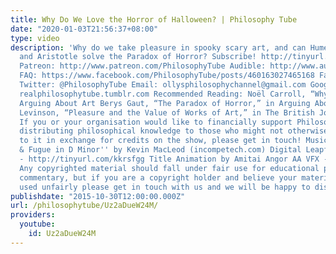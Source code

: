 ```yaml
---
title: Why Do We Love the Horror of Halloween? | Philosophy Tube
date: "2020-01-03T21:56:37+08:00"
type: video
description: 'Why do we take pleasure in spooky scary art, and can Hume, Carroll,
  and Aristotle solve the Paradox of Horror? Subscribe! http://tinyurl.com/pr99a46
  Patreon: http://www.patreon.com/PhilosophyTube Audible: http://www.audibletrial.com/PhilosophyTube
  FAQ: https://www.facebook.com/PhilosophyTube/posts/460163027465168 Facebook: https://www.facebook.com/PhilosophyTube?ref=hl
  Twitter: @PhilosophyTube Email: ollysphilosophychannel@gmail.com Google+: google.com/+thephilosophytube
  realphilosophytube.tumblr.com Recommended Reading: Noël Carroll, “Why Horror?” in
  Arguing About Art Berys Gaut, “The Paradox of Horror,” in Arguing About Art Jerrold
  Levinson, “Pleasure and the Value of Works of Art,” in The British Journal of Aesthetics
  If you or your organisation would like to financially support Philosophy Tube in
  distributing philosophical knowledge to those who might not otherwise have access
  to it in exchange for credits on the show, please get in touch! Music: ''Toccata
  & Fugue in D Minor'' by Kevin MacLeod (incompetech.com) Digital Leapfrog’ by TechnoAxe
  - http://tinyurl.com/kkrsfgg Title Animation by Amitai Angor AA VFX - https://www.youtube.com/dvdangor2011
  Any copyrighted material should fall under fair use for educational purposes or
  commentary, but if you are a copyright holder and believe your material has been
  used unfairly please get in touch with us and we will be happy to discuss it.'
publishdate: "2015-10-30T12:00:00.000Z"
url: /philosophytube/Uz2aDueW24M/
providers:
  youtube:
    id: Uz2aDueW24M
---
```

